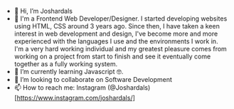 - 👋 Hi, I’m Joshardals
- 👀 I'm a Frontend Web Developer/Designer. I started developing websites using HTML, CSS around 3 years ago. Since then, I have taken a keen interest in web development and design, I've become more and more experienced with the languages I use and the environments I work in. I'm a very hard working individual and my greatest pleasure comes from working on a project from start to finish and see it eventually come together as a fully working system.
- 🌱 I’m currently learning Javascript 🤓. 
- 💞️ I’m looking to collaborate on Software Development
- 📫 How to reach me: Instagram (@Joshardals)[https://www.instagram.com/joshardals/]

<!---
Joshardals/Joshardals is a ✨ special ✨ repository because its `README.md` (this file) appears on your GitHub profile.
You can click the Preview link to take a look at your changes.
--->
